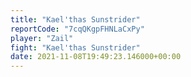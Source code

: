 ```yaml
---
title: "Kael'thas Sunstrider"
reportCode: "7cqQKgpFHNLaCxPy"
player: "Zail"
fight: "Kael'thas Sunstrider"
date: 2021-11-08T19:49:23.146000+00:00
---
```

